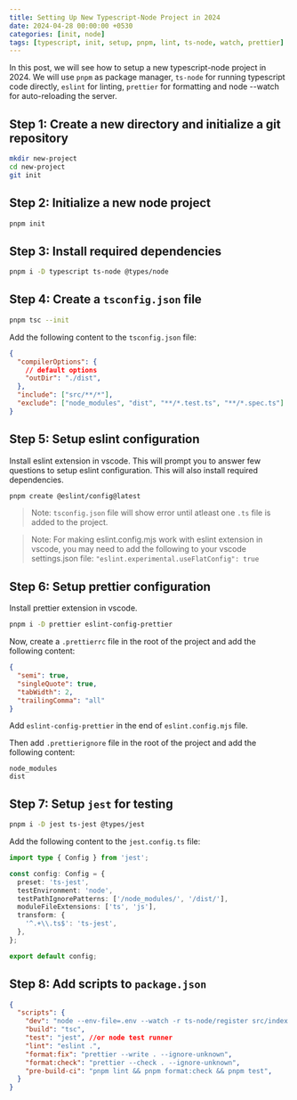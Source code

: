 ```yaml
---
title: Setting Up New Typescript-Node Project in 2024
date: 2024-04-28 00:00:00 +0530
categories: [init, node]
tags: [typescript, init, setup, pnpm, lint, ts-node, watch, prettier]     # TAG names should always be lowercase
---
```



In this post, we will see how to setup a new typescript-node project in 2024. We will use `pnpm` as package manager, `ts-node` for running typescript code directly, `eslint` for linting, `prettier` for formatting and node --watch for auto-reloading the server.

## Step 1: Create a new directory and initialize a git repository

```bash
mkdir new-project
cd new-project
git init
```

## Step 2: Initialize a new node project

```bash
pnpm init
```

## Step 3: Install required dependencies

```bash
pnpm i -D typescript ts-node @types/node
```

## Step 4: Create a `tsconfig.json` file

```bash
pnpm tsc --init
```

Add the following content to the `tsconfig.json` file:

```json
{
  "compilerOptions": {
    // default options
    "outDir": "./dist",
  },
  "include": ["src/**/*"],
  "exclude": ["node_modules", "dist", "**/*.test.ts", "**/*.spec.ts"]
}
```

## Step 5: Setup eslint configuration
Install eslint extension in vscode.
This will prompt you to answer few questions to setup eslint configuration. This will also install required dependencies.

```bash
pnpm create @eslint/config@latest
```
<!-- write a note that tsconfig file will show error until a ts file is added -->

> Note: `tsconfig.json` file will show error until atleast one `.ts` file is added to the project.

> Note: For making eslint.config.mjs work with eslint extension in vscode, you may need to add the following to your vscode settings.json file: `"eslint.experimental.useFlatConfig": true`

## Step 6: Setup prettier configuration
Install prettier extension in vscode.

```bash
pnpm i -D prettier eslint-config-prettier
```
Now, create a `.prettierrc` file in the root of the project and add the following content:

```json
{
  "semi": true,
  "singleQuote": true,
  "tabWidth": 2,
  "trailingComma": "all"
}
```

Add `eslint-config-prettier` in the end of `eslint.config.mjs` file.

Then add `.prettierignore` file in the root of the project and add the following content:

```
node_modules
dist
```

## Step 7: Setup `jest` for testing

```bash
pnpm i -D jest ts-jest @types/jest
```

Add the following content to the `jest.config.ts` file:

```ts
import type { Config } from 'jest';

const config: Config = {
  preset: 'ts-jest',
  testEnvironment: 'node',
  testPathIgnorePatterns: ['/node_modules/', '/dist/'],
  moduleFileExtensions: ['ts', 'js'],
  transform: {
    '^.+\\.ts$': 'ts-jest',
  },
};

export default config;
```


## Step 8: Add scripts to `package.json`

```json
{
  "scripts": {
    "dev": "node --env-file=.env --watch -r ts-node/register src/index.ts",
    "build": "tsc",
    "test": "jest", //or node test runner
    "lint": "eslint .",
    "format:fix": "prettier --write . --ignore-unknown",
    "format:check": "prettier --check . --ignore-unknown",
    "pre-build-ci": "pnpm lint && pnpm format:check && pnpm test",
  }
}
```







